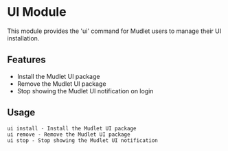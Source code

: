 # UI Module

This module provides the 'ui' command for Mudlet users to manage their UI installation.

## Features

- Install the Mudlet UI package
- Remove the Mudlet UI package
- Stop showing the Mudlet UI notification on login

## Usage

```
ui install - Install the Mudlet UI package
ui remove - Remove the Mudlet UI package
ui stop - Stop showing the Mudlet UI notification
``` 
